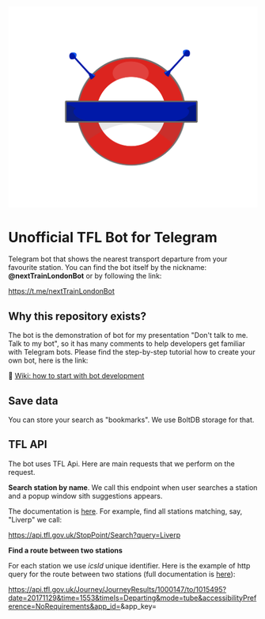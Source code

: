 ![TFL Bot telegram](https://github.com/w32blaster/bot-tfl-next-departure/blob/master/img/tfl-bot-logo.png)

# Unofficial TFL Bot for Telegram
Telegram bot that shows the nearest transport departure from your favourite station. You can find the bot itself by the nickname: **@nextTrainLondonBot** or by following the link:

https://t.me/nextTrainLondonBot

## Why this repository exists?
The bot is the demonstration of bot for my presentation "Don't talk to me. Talk to my bot", so it has many comments to help developers get familiar with Telegram bots. Please find the step-by-step tutorial how to create your own bot, here is the link:

📖 [Wiki: how to start with bot development](https://github.com/w32blaster/bot-tfl-next-departure/wiki)

## Save data
You can store your search as "bookmarks". We use BoltDB storage for that.

## TFL API

The bot uses TFL Api. Here are main requests that we perform on the request.

**Search station by name**. We call this endpoint when user searches a station and a popup window sith suggestions appears.

The documentation is [here](https://api.tfl.gov.uk/swagger/ui/index.html#!/StopPoint/StopPoint_Search). For example, find all stations matching, say, "Liverp" we call:

https://api.tfl.gov.uk/StopPoint/Search?query=Liverp

**Find a route between two stations**

For each station we use _icsId_ unique identifier. Here is the example of http query for the route between two stations (full documentation is [here](https://api.tfl.gov.uk/swagger/ui/index.html#!/Journey/Journey_JourneyResults)):

https://api.tfl.gov.uk/Journey/JourneyResults/1000147/to/1015495?date=20171129&time=1553&timeIs=Departing&mode=tube&accessibilityPreference=NoRequirements&app_id=<secret>&app_key=<secret>
